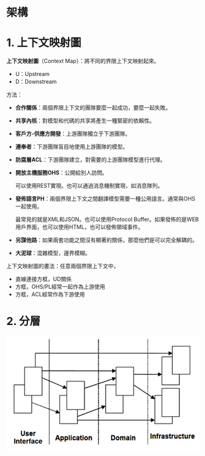 # 架構

# 1. 上下文映射圖

**上下文映射圖**（Context Map）：將不同的界限上下文映射起來。
- U：Upstream
- D：Downstream

方法：
- **合作關係**：兩個界限上下文的團隊要麼一起成功，要麼一起失敗。
- **共享內核**：對模型和代碼的共享將產生一種緊密的依賴性。
- **客戶方-供應方開發**：上游團隊獨立于下游團隊。
- **遵奉者**：下游團隊盲目地使用上游團隊的模型。
- **防腐層ACL**：下游團隊建立，對需要的上游團隊模型進行代理。
- **開放主機服務OHS**：公開給別人訪問。
  
  可以使用REST實現。也可以通過消息機制實現，如消息隊列。
- **發佈語言PH**：兩個界限上下文之間翻譯模型需要一種公用語言。通常與OHS一起使用。

  最常見的就是XML和JSON。也可以使用Protocol Buffer。如果發佈的是WEB用戶界面，也可以使用HTML，也可以發佈領域事件。
- **另謀他路**：如果兩套功能之間沒有顯著的關係，那麼他們是可以完全解耦的。
- **大泥球**：混雜模型，邊界模糊。

上下文映射圖的畫法：任意兩個界限上下文中，
- 直線連接方框，UD關係
- 方框，OHS/PL經常一起作為上游使用
- 方框，ACL經常作為下游使用

# 2. 分層
![](/assets/分層.png)